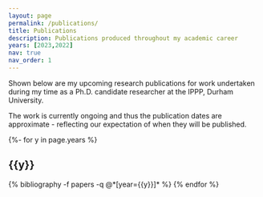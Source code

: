 ```yaml
---
layout: page
permalink: /publications/
title: Publications
description: Publications produced throughout my academic career
years: [2023,2022]
nav: true
nav_order: 1
---
```


Shown below are my upcoming research publications for work undertaken
during my time as a Ph.D. candidate researcher at the IPPP, Durham University.

The work is currently ongoing and thus the publication dates are
approximate - reflecting our expectation of when they will be published.

<!-- _pages/publications.md -->
<div class="publications">

{%- for y in page.years %}
  <h2 class="year">{{y}}</h2>
  {% bibliography -f papers -q @*[year={{y}}]* %}
{% endfor %}

</div>
